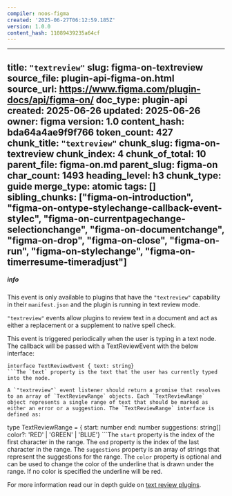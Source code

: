 ```yaml
---
compiler: noos-figma
created: '2025-06-27T06:12:59.185Z'
version: 1.0.0
content_hash: 11089439235a64cf
---
```

---
title: `"textreview"`
slug: figma-on-textreview
source_file: plugin-api-figma-on.html
source_url: https://www.figma.com/plugin-docs/api/figma-on/
doc_type: plugin-api
created: 2025-06-26
updated: 2025-06-26
owner: figma
version: 1.0
content_hash: bda64a4ae9f9f766
token_count: 427
chunk_title: `"textreview"`
chunk_slug: figma-on-textreview
chunk_index: 4
chunk_of_total: 10
parent_file: figma-on.md
parent_slug: figma-on
char_count: 1493
heading_level: h3
chunk_type: guide
merge_type: atomic
tags: []
sibling_chunks: ["figma-on-introduction", "figma-on-ontype-stylechange-callback-event-stylec", "figma-on-currentpagechange-selectionchange", "figma-on-documentchange", "figma-on-drop", "figma-on-close", "figma-on-run", "figma-on-stylechange", "figma-on-timerresume-timeradjust"]
---

##### info

This event is only available to plugins that have the `"textreview"` capability in their `manifest.json` and the plugin is running in text review mode.

`"textreview"` events allow plugins to review text in a document and act as either a replacement or a supplement to native spell check.

This event is triggered periodically when the user is typing in a text node. The callback will be passed with a TextReviewEvent with the below interface:

```
interface TextReviewEvent { text: string}
```The `text` property is the text that the user has currently typed into the node.

A `"textreview"` event listener should return a promise that resolves to an array of `TextReviewRange` objects. Each `TextReviewRange` object represents a single range of text that should be marked as either an error or a suggestion. The `TextReviewRange` interface is defined as:

```
type TextReviewRange = { start: number end: number suggestions: string[] color?: 'RED' | 'GREEN' | 'BLUE'}
```The `start` property is the index of the first character in the range. The `end` property is the index of the last character in the range. The `suggestions` property is an array of strings that represent the suggestions for the range. The `color` property is optional and can be used to change the color of the underline that is drawn under the range. If no color is specified the underline will be red.

For more information read our in depth guide on [text review plugins](/plugin-docs/textreview-plugins/).

